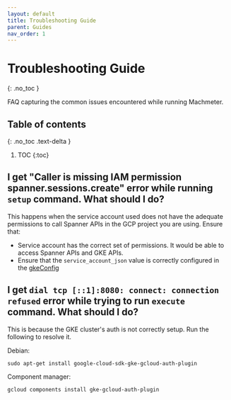 ```yaml
---
layout: default
title: Troubleshooting Guide
parent: Guides
nav_order: 1
---
```


# Troubleshooting Guide
{: .no_toc }

FAQ capturing the common issues encountered while running Machmeter.

## Table of contents
{: .no_toc .text-delta }

1. TOC
   {:toc}


## I get "Caller is missing IAM permission spanner.sessions.create" error while running `setup` command. What should I do?

This happens when the service account used does not have the adequate permissions to call Spanner APIs in the GCP
project you are using. Ensure that:

* Service account has the correct set of permissions. It would be able to access Spanner APIs and GKE APIs.
* Ensure that the `service_account_json` value is correctly configured in the [gkeConfig](https://cloudspannerecosystem.dev/machmeter/setup.html#configuration-file-definition)

## I get `dial tcp [::1]:8080: connect: connection refused` error while trying to run `execute` command. What should I do?

This is because the GKE cluster's auth is not correctly setup. Run the following to resolve it.

Debian:
```shell
sudo apt-get install google-cloud-sdk-gke-gcloud-auth-plugin
```

Component manager:
```shell
gcloud components install gke-gcloud-auth-plugin
```

